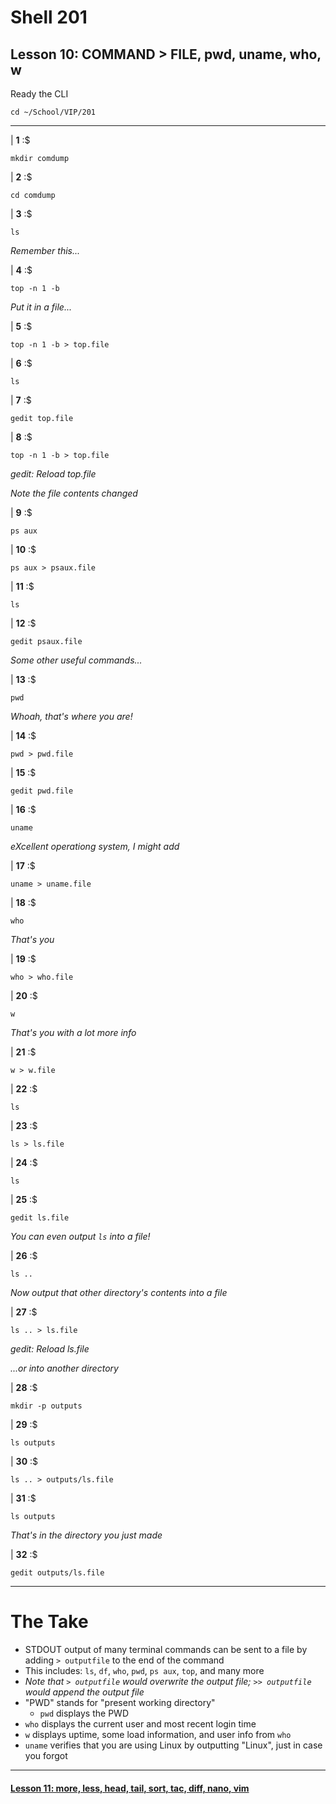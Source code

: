 # Shell 201
## Lesson 10: COMMAND > FILE, pwd, uname, who, w

Ready the CLI

`cd ~/School/VIP/201`

___

| **1** :$

```console
mkdir comdump
```

| **2** :$

```console
cd comdump
```

| **3** :$

```console
ls
```

*Remember this...*

| **4** :$

```console
top -n 1 -b
```

*Put it in a file...*

| **5** :$

```console
top -n 1 -b > top.file
```

| **6** :$

```console
ls
```

| **7** :$

```console
gedit top.file
```

| **8** :$

```console
top -n 1 -b > top.file
```

*gedit: Reload top.file*

*Note the file contents changed*

| **9** :$

```console
ps aux
```

| **10** :$

```console
ps aux > psaux.file
```

| **11** :$

```console
ls
```

| **12** :$

```console
gedit psaux.file
```

*Some other useful commands...*

| **13** :$

```console
pwd
```

*Whoah, that's where you are!*

| **14** :$

```console
pwd > pwd.file
```

| **15** :$

```console
gedit pwd.file
```

| **16** :$

```console
uname
```

*eXcellent operationg system, I might add*

| **17** :$

```console
uname > uname.file
```

| **18** :$

```console
who
```

*That's you*

| **19** :$

```console
who > who.file
```

| **20** :$

```console
w
```

*That's you with a lot more info*

| **21** :$

```console
w > w.file
```

| **22** :$

```console
ls
```

| **23** :$

```console
ls > ls.file
```

| **24** :$

```console
ls
```

| **25** :$

```console
gedit ls.file
```

*You can even output `ls` into a file!*

| **26** :$

```console
ls ..
```

*Now output that other directory's contents into a file*

| **27** :$

```console
ls .. > ls.file
```

*gedit: Reload ls.file*

*...or into another directory*

| **28** :$

```console
mkdir -p outputs
```

| **29** :$

```console
ls outputs
```

| **30** :$

```console
ls .. > outputs/ls.file
```

| **31** :$

```console
ls outputs
```

*That's in the directory you just made*

| **32** :$

```console
gedit outputs/ls.file
```

___

# The Take

- STDOUT output of many terminal commands can be sent to a file by adding `> outputfile` to the end of the command
 - This includes: `ls`, `df`, `who`, `pwd`, `ps aux`, `top`, and many more
- *Note that `> outputfile` would overwrite the output file; `>> outputfile` would append the output file*
- "PWD" stands for "present working directory"
  - `pwd` displays the PWD
- `who` displays the current user and most recent login time
- `w` displays uptime, some load information, and user info from `who`
- `uname` verifies that you are using Linux by outputting "Linux", just in case you forgot

___

#### [Lesson 11: more, less, head, tail, sort, tac, diff, nano, vim](https://github.com/inkVerb/vip/blob/master/201/Lesson-11.md)
